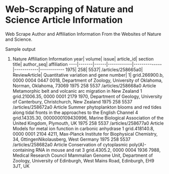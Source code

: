 # Web-Scrapping of Nature and Science Article Information
Web Scrape Author and Affiliation Information From the Websites of Nature and Science.

Sample output
1. Nature Affiliation Information
year|	volume|	issue|	article_id|	section	title|	author_seq|	affiliation
----|-------|------|------------|--------------|------------|------------
1975|	258|	5537|	/articles/258665a0|	ReviewArticle|	Quantitative variation and gene number|	1|	grid.266900.b, 0000 0004 0447 0018, Department of Zoology, University of Oklahoma, Norman, Oklahoma, 73069
1975	258	5537	/articles/258668a0	Article	Metamorphic belt and volcanic arc migration in New Zealand	1	grid.21006.35, 0000 0001 2179 1970, Department of Geology, University of Canterbury, Christchurch, New Zealand
1975	258	5537	/articles/258672a0	Article	Summer phytoplankton blooms and red tides along tidal fronts in the approaches to the English Channel	4	grid.14335.30, 0000000109430996, Marine Biological Association of the United Kingdom, Plymouth, UK
1975	258	5537	/articles/258677a0	Article	Models for metal ion function in carbonic anhydrase	1	grid.418140.8, 0000 0001 2104 4211, Max-Planck Institute for Biophysical Chemistry, 34, GttingenNikolausberg, West Germany
1975	258	5537	/articles/258682a0	Article	Conservation of cytoplasmic poly(A)-containing RNA in mouse and rat	3	grid.4305.2, 0000 0004 1936 7988, Medical Research Council Mammalian Genome Unit, Department of Zoology, University of Edinburgh, West Mains Road, Edinburgh, EH9 3JT, UK

